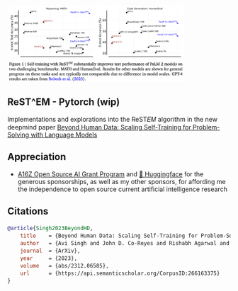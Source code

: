 <img src="./restem.png" width="400px"></img>

## ReST^EM - Pytorch (wip)

Implementations and explorations into the ReST𝐸𝑀 algorithm in the new deepmind paper <a href="https://arxiv.org/abs/2312.06585">Beyond Human Data: Scaling Self-Training for Problem-Solving with Language Models</a>

## Appreciation

- <a href="https://a16z.com/supporting-the-open-source-ai-community/">A16Z Open Source AI Grant Program</a> and <a href="https://huggingface.co/">🤗 Huggingface</a> for the generous sponsorships, as well as my other sponsors, for affording me the independence to open source current artificial intelligence research

## Citations

```bibtex
@article{Singh2023BeyondHD,
    title    = {Beyond Human Data: Scaling Self-Training for Problem-Solving with Language Models},
    author   = {Avi Singh and John D. Co-Reyes and Rishabh Agarwal and Ankesh Anand and Piyush Patil and Peter J. Liu and James Harrison and Jaehoon Lee and Kelvin Xu and Aaron Parisi and Abhishek Kumar and Alex Alemi and Alex Rizkowsky and Azade Nova and Ben Adlam and Bernd Bohnet and Hanie Sedghi and Igor Mordatch and Isabelle Simpson and Izzeddin Gur and Jasper Snoek and Jeffrey Pennington and Jiri Hron and Kathleen Kenealy and Kevin Swersky and Kshiteej Mahajan and Laura Culp and Lechao Xiao and Maxwell L. Bileschi and Noah Constant and Roman Novak and Rosanne Liu and Tris Brian Warkentin and Yundi Qian and Ethan Dyer and Behnam Neyshabur and Jascha Narain Sohl-Dickstein and Noah Fiedel},
    journal  = {ArXiv},
    year     = {2023},
    volume   = {abs/2312.06585},
    url      = {https://api.semanticscholar.org/CorpusID:266163375}
}
```
